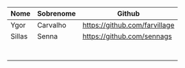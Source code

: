| Nome  | Sobrenome  | Github  |
|---|---|---|
| Ygor  |  Carvalho  | https://github.com/farvillage |
|Sillas |   Senna    | https://github.com/sennags    |
|   |   |   |
|   |   |   |
|   |   |   |
|   |   |   |
|   |   |   |
|   |   |   |
|   |   |   |